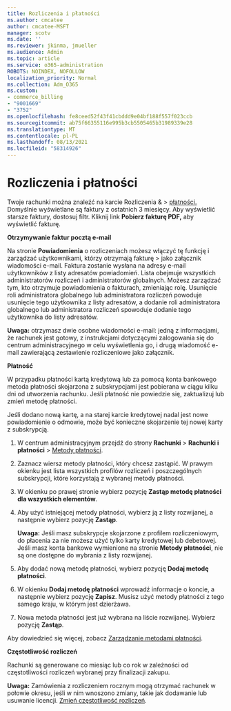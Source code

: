 ```yaml
---
title: Rozliczenia i płatności
ms.author: cmcatee
author: cmcatee-MSFT
manager: scotv
ms.date: ''
ms.reviewer: jkinma, jmueller
ms.audience: Admin
ms.topic: article
ms.service: o365-administration
ROBOTS: NOINDEX, NOFOLLOW
localization_priority: Normal
ms.collection: Adm_O365
ms.custom:
- commerce_billing
- "9001669"
- "3752"
ms.openlocfilehash: fe8ceed52f43f41cbddd9e04bf188f557f023ccb
ms.sourcegitcommit: ab75f66355116e995b3cb5505465b31989339e28
ms.translationtype: MT
ms.contentlocale: pl-PL
ms.lasthandoff: 08/13/2021
ms.locfileid: "58314926"
---
```

# <a name="billing-and-payment"></a>Rozliczenia i płatności

Twoje rachunki można znaleźć na karcie Rozliczenia &  >  [płatności.](https://go.microsoft.com/fwlink/p/?linkid=848039)  Domyślnie wyświetlane są faktury z ostatnich 3 miesięcy.  Aby wyświetlić starsze faktury, dostosuj filtr.  Kliknij link **Pobierz fakturę PDF,** aby wyświetlić fakturę.

**Otrzymywanie faktur pocztą e-mail**

Na stronie **Powiadomienia** o rozliczeniach możesz włączyć tę funkcję i zarządzać użytkownikami, którzy otrzymają fakturę  >  [](https://go.microsoft.com/fwlink/p/?linkid=853212) jako załącznik wiadomości e-mail.  Faktura zostanie wysłana na adresy e-mail użytkowników z listy adresatów powiadomień. Lista obejmuje wszystkich administratorów rozliczeń i administratorów globalnych.  Możesz zarządzać tym, kto otrzymuje powiadomienia o fakturach, zmieniając rolę.  Usunięcie roli administratora globalnego lub administratora rozliczeń powoduje usunięcie tego użytkownika z listy adresatów, a dodanie roli administratora globalnego lub administratora rozliczeń spowoduje dodanie tego użytkownika do listy adresatów.

**Uwaga:** otrzymasz dwie osobne wiadomości e-mail: jedną z informacjami, że rachunek jest gotowy, z instrukcjami dotyczącymi zalogowania się do centrum administracyjnego w celu wyświetlenia go, i drugą wiadomość e-mail zawierającą zestawienie rozliczeniowe jako załącznik.

**Płatność**

W przypadku płatności kartą kredytową lub za pomocą konta bankowego metoda płatności skojarzona z subskrypcjami jest pobierana w ciągu kilku dni od utworzenia rachunku. Jeśli płatność nie powiedzie się, zaktualizuj lub zmień metodę płatności.

Jeśli dodano nową kartę, a na starej karcie kredytowej nadal jest nowe powiadomienie o odmowie, może być konieczne skojarzenie tej nowej karty z subskrypcją.

1. W centrum administracyjnym przejdź do strony **Rachunki** > **Rachunki i płatności** > [Metody płatności](https://go.microsoft.com/fwlink/p/?linkid=2018806).

2. Zaznacz wiersz metody płatności, który chcesz zastąpić. W prawym okienku jest lista wszystkich profilów rozliczeń i poszczególnych subskrypcji, które korzystają z wybranej metody płatności.

3. W okienku po prawej stronie wybierz pozycję **Zastąp metodę płatności dla wszystkich elementów**.

4. Aby użyć istniejącej metody płatności, wybierz ją z listy rozwijanej, a następnie wybierz pozycję **Zastąp**.

    **Uwaga:** Jeśli masz subskrypcje skojarzone z profilem rozliczeniowym, do płacenia za nie możesz użyć tylko karty kredytowej lub debetowej. Jeśli masz konta bankowe wymienione na stronie **Metody płatności**, nie są one dostępne do wybrania z listy rozwijanej.

5. Aby dodać nową metodę płatności, wybierz pozycję **Dodaj metodę płatności**.

6. W okienku **Dodaj metodę płatności** wprowadź informacje o koncie, a następnie wybierz pozycję **Zapisz**. Musisz użyć metody płatności z tego samego kraju, w którym jest dzierżawa.

7. Nowa metoda płatności jest już wybrana na liście rozwijanej. Wybierz pozycję **Zastąp**.

Aby dowiedzieć się więcej, zobacz [Zarządzanie metodami płatności](https://docs.microsoft.com/microsoft-365/commerce/billing-and-payments/manage-payment-methods).

**Częstotliwość rozliczeń**

Rachunki są generowane co miesiąc lub co rok w zależności od częstotliwości rozliczeń wybranej przy finalizacji zakupu.  

**Uwaga:** Zamówienia z rozliczeniem rocznym mogą otrzymać rachunek w połowie okresu, jeśli w nim wnoszono zmiany, takie jak dodawanie lub usuwanie licencji. [Zmień częstotliwość rozliczeń](https://docs.microsoft.com/microsoft-365/commerce/billing-and-payments/change-payment-frequency).
